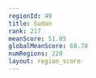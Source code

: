 ```yaml
---
regionId: 49
title: Sudan
rank: 217
meanScore: 51.05
globalMeanScore: 68.78
numRegions: 220
layout: region_score
---
```

